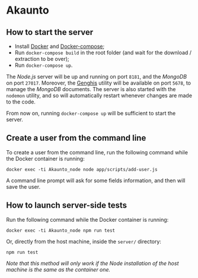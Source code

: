 # Akaunto

## How to start the server

- Install [Docker](https://docs.docker.com/engine/installation/) and [Docker-compose](https://docs.docker.com/compose/install/);
- Run `docker-compose build` in the root folder (and wait for the download / extraction to be over);
- Run `docker-compose up`.
 
The *Node.js* server will be up and running on port `8181`, and the *MongoDB* on port `27017`. Moreover, the [Genghis](http://genghisapp.com/) utility will be available on port `5678`, to manage the *MongoDB* documents.
The server is also started with the `nodemon` utility, and so will automatically restart whenever changes are made to the code.

From now on, running `docker-compose up` will be sufficient to start the server.

## Create a user from the command line

To create a user from the command line, run the following command while the Docker container is running:
```
docker exec -ti Akaunto_node node app/scripts/add-user.js
```
A command line prompt will ask for some fields information, and then will save the user.

## How to launch server-side tests

Run the following command while the Docker container is running:
```
docker exec -ti Akaunto_node npm run test
```
Or, directly from the host machine, inside the `server/` directory:
```
npm run test
```
*Note that this method will only work if the Node installation of the host machine is the same as the container one.*
